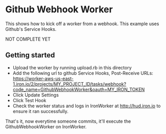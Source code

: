 # Github Webhook Worker

This shows how to kick off a worker from a webhook. This example uses Github's Service Hooks.

NOT COMPLETE YET

## Getting started

- Upload the worker by running upload.rb in this directory
- Add the following url to github Service Hooks, Post-Receive URLs: https://worker-aws-us-east-1.iron.io/2/projects/MY_PROJECT_ID/tasks/webhook?code_name=GithubWebhookWorker&oauth=MY_IRON_TOKEN
- Click Update Settings
- Click Test Hook
- Check the worker status and logs in IronWorker at http://hud.iron.io to ensure it ran successfully.

That's it, now everytime someone commits, it'll execute the GithubWebhookWorker on IronWorker.

